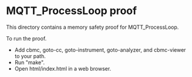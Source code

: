 # MQTT_ProcessLoop proof

This directory contains a memory safety proof for MQTT_ProcessLoop.

To run the proof.

- Add cbmc, goto-cc, goto-instrument, goto-analyzer, and cbmc-viewer to your
  path.
- Run "make".
- Open html/index.html in a web browser.
